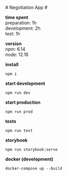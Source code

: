 # Negotiation App #

**time spent**\
preparation: 1h\
development: 2h\
test: 1h

**version**\
npm: 6.14\
node: 12.16

**install**
```
npm i
```

**start development**
```
npm run dev
```

**start production**
```
npm run prod
```

**tests**
```
npm run test
```

**storybook**
```
npm run storybook:serve
```

**docker (development)**
```
docker-compose up --build
```
